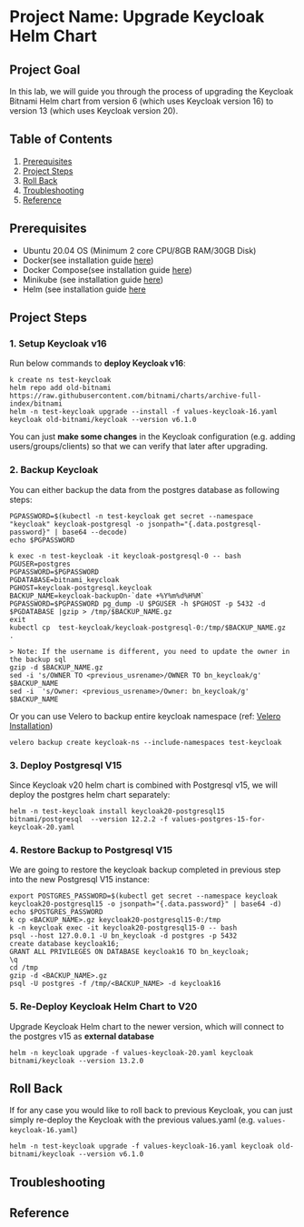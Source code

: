 # Project Name: Upgrade Keycloak Helm Chart

## Project Goal
In this lab, we will guide you through the process of upgrading the Keycloak Bitnami Helm chart from version 6 (which uses Keycloak version 16) to version 13 (which uses Keycloak version 20).

## Table of Contents
1. [Prerequisites](#prerequisites)
2. [Project Steps](#project_steps)
3. [Roll Back](#post_project)
4. [Troubleshooting](#troubleshooting)
5. [Reference](#reference)

## <a name="prerequisites">Prerequisites</a>
- Ubuntu 20.04 OS (Minimum 2 core CPU/8GB RAM/30GB Disk)
- Docker(see installation guide [here](https://docs.docker.com/get-docker/))
- Docker Compose(see installation guide [here](https://docs.docker.com/compose/install/))
- Minikube (see installation guide [here](https://minikube.sigs.k8s.io/docs/start/))
- Helm (see installation guide [here](https://helm.sh/docs/intro/install/)


## <a name="project_steps">Project Steps</a>

### 1. Setup Keycloak v16
Run below commands to **deploy Keycloak v16**:
```
k create ns test-keycloak
helm repo add old-bitnami https://raw.githubusercontent.com/bitnami/charts/archive-full-index/bitnami
helm -n test-keycloak upgrade --install -f values-keycloak-16.yaml keycloak old-bitnami/keycloak --version v6.1.0
```
You can just **make some changes** in the Keycloak configuration (e.g. adding users/groups/clients) so that we can verify that later after upgrading.

### 2. Backup Keycloak
You can either backup the data from the postgres database as following steps:
```
PGPASSWORD=$(kubectl -n test-keycloak get secret --namespace "keycloak" keycloak-postgresql -o jsonpath="{.data.postgresql-password}" | base64 --decode)
echo $PGPASSWORD

k exec -n test-keycloak -it keycloak-postgresql-0 -- bash
PGUSER=postgres
PGPASSWORD=$PGPASSWORD
PGDATABASE=bitnami_keycloak
PGHOST=keycloak-postgresql.keycloak
BACKUP_NAME=keycloak-backupOn-`date +%Y%m%d%H%M`
PGPASSWORD=$PGPASSWORD pg_dump -U $PGUSER -h $PGHOST -p 5432 -d $PGDATABASE |gzip > /tmp/$BACKUP_NAME.gz
exit
kubectl cp  test-keycloak/keycloak-postgresql-0:/tmp/$BACKUP_NAME.gz  .

> Note: If the username is different, you need to update the owner in the backup sql
gzip -d $BACKUP_NAME.gz
sed -i 's/OWNER TO <previous_usrename>/OWNER TO bn_keycloak/g' $BACKUP_NAME
sed -i  's/Owner: <previous_usrename>/Owner: bn_keycloak/g' $BACKUP_NAME
```
Or you can use Velero to backup entire keycloak namespace (ref: [Velero Installation](https://github.com/chance2021/devopsdaydayup/tree/main/aks/backup-solution-velero#readme))
```
velero backup create keycloak-ns --include-namespaces test-keycloak
```

### 3. Deploy Postgresql V15
Since Keycloak v20 helm chart is combined with Postgresql v15, we will deploy the postgres helm chart separately:
```
helm -n test-keycloak install keycloak20-postgresql15 bitnami/postgresql  --version 12.2.2 -f values-postgres-15-for-keycloak-20.yaml
```

### 4. Restore Backup to Postgresql V15
We are going to restore the keycloak backup completed in previous step into the new Postgresql V15 instance:
```
export POSTGRES_PASSWORD=$(kubectl get secret --namespace keycloak keycloak20-postgresql15 -o jsonpath="{.data.password}" | base64 -d)
echo $POSTGRES_PASSWORD
k cp <BACKUP_NAME>.gz keycloak20-postgresql15-0:/tmp
k -n keycloak exec -it keycloak20-postgresql15-0 -- bash
psql --host 127.0.0.1 -U bn_keycloak -d postgres -p 5432
create database keycloak16;
GRANT ALL PRIVILEGES ON DATABASE keycloak16 TO bn_keycloak;
\q
cd /tmp
gzip -d <BACKUP_NAME>.gz
psql -U postgres -f /tmp/<BACKUP_NAME> -d keycloak16
```

### 5. Re-Deploy Keycloak Helm Chart to V20
Upgrade Keycloak Helm chart to the newer version, which will connect to the postgres v15 as **external database**
```
helm -n keycloak upgrade -f values-keycloak-20.yaml keycloak bitnami/keycloak --version 13.2.0 
```

## <a name="post_project">Roll Back</a>
If for any case you would like to roll back to previous Keycloak, you can just simply re-deploy the Keycloak with the previous values.yaml (e.g. `values-keycloak-16.yaml`)
```
helm -n test-keycloak upgrade -f values-keycloak-16.yaml keycloak old-bitnami/keycloak --version v6.1.0
```


## <a name="troubleshooting">Troubleshooting</a>

## <a name="reference">Reference</a>
